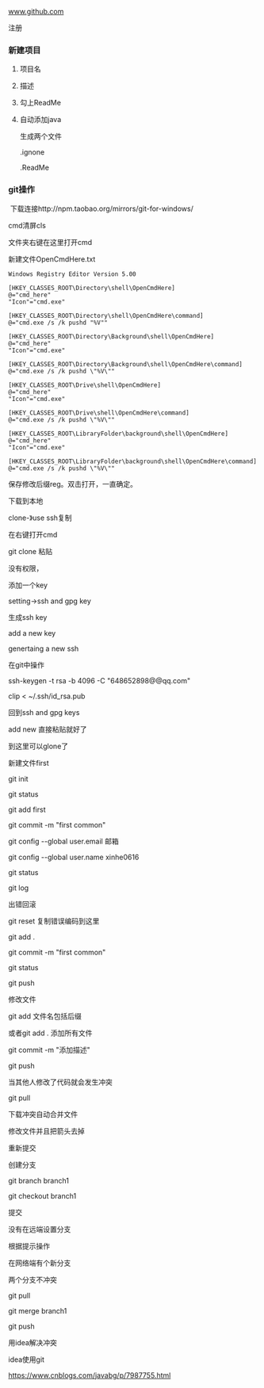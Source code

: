 www.github.com



注册

### 新建项目

 1. 项目名

 2. 描述

 3. 勾上ReadMe

 4. 自动添加java

    生成两个文件

    .ignone

    .ReadMe

### git操作

​	下载连接http://npm.taobao.org/mirrors/git-for-windows/

cmd清屏cls

文件夹右键在这里打开cmd

新建文件OpenCmdHere.txt

~~~reg
Windows Registry Editor Version 5.00

[HKEY_CLASSES_ROOT\Directory\shell\OpenCmdHere]
@="cmd_here"
"Icon"="cmd.exe"

[HKEY_CLASSES_ROOT\Directory\shell\OpenCmdHere\command]
@="cmd.exe /s /k pushd "%V""

[HKEY_CLASSES_ROOT\Directory\Background\shell\OpenCmdHere]
@="cmd_here"
"Icon"="cmd.exe"

[HKEY_CLASSES_ROOT\Directory\Background\shell\OpenCmdHere\command]
@="cmd.exe /s /k pushd \"%V\""

[HKEY_CLASSES_ROOT\Drive\shell\OpenCmdHere]
@="cmd_here"
"Icon"="cmd.exe"

[HKEY_CLASSES_ROOT\Drive\shell\OpenCmdHere\command]
@="cmd.exe /s /k pushd \"%V\""

[HKEY_CLASSES_ROOT\LibraryFolder\background\shell\OpenCmdHere]
@="cmd_here"
"Icon"="cmd.exe"

[HKEY_CLASSES_ROOT\LibraryFolder\background\shell\OpenCmdHere\command]
@="cmd.exe /s /k pushd \"%V\""

~~~

保存修改后缀reg。双击打开，一直确定。

下载到本地

clone-》use ssh复制

在右键打开cmd

git clone 粘贴

没有权限，

添加一个key

setting->ssh and gpg key

生成ssh key

add a new key

genertaing a new ssh

在git中操作

ssh-keygen -t rsa -b 4096 -C "648652898@@qq.com"

clip < ~/.ssh/id_rsa.pub

回到ssh and gpg keys

add new 直接粘贴就好了

到这里可以glone了



新建文件first

git init

git status

git add first

git commit -m "first common"

git config --global user.email  邮箱

git config --global user.name xinhe0616

git status

git log

出错回滚

git reset 复制错误编码到这里

git add .

git commit -m "first common"

git status

git push



修改文件

git add 文件名包括后缀

或者git add .    添加所有文件

git commit -m "添加描述"

git push

当其他人修改了代码就会发生冲突

git pull

下载冲突自动合并文件

修改文件并且把箭头去掉

重新提交



创建分支

git branch branch1

git checkout branch1

提交

没有在远端设置分支

根据提示操作

在网络端有个新分支

两个分支不冲突

git pull

git merge branch1

git push

用idea解决冲突

idea使用git

https://www.cnblogs.com/javabg/p/7987755.html

